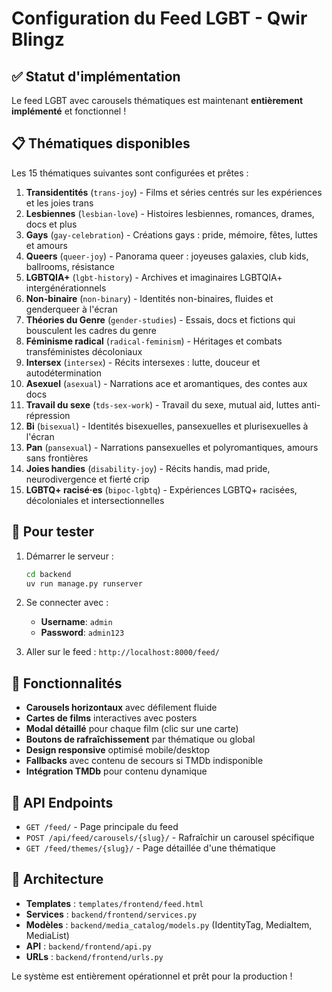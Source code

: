 # Configuration du Feed LGBT - Qwir Blingz

## ✅ Statut d'implémentation

Le feed LGBT avec carousels thématiques est maintenant **entièrement implémenté** et fonctionnel !

## 📋 Thématiques disponibles

Les 15 thématiques suivantes sont configurées et prêtes :

1. **Transidentités** (`trans-joy`) - Films et séries centrés sur les expériences et les joies trans
2. **Lesbiennes** (`lesbian-love`) - Histoires lesbiennes, romances, drames, docs et plus
3. **Gays** (`gay-celebration`) - Créations gays : pride, mémoire, fêtes, luttes et amours
4. **Queers** (`queer-joy`) - Panorama queer : joyeuses galaxies, club kids, ballrooms, résistance
5. **LGBTQIA+** (`lgbt-history`) - Archives et imaginaires LGBTQIA+ intergénérationnels
6. **Non-binaire** (`non-binary`) - Identités non-binaires, fluides et genderqueer à l'écran
7. **Théories du Genre** (`gender-studies`) - Essais, docs et fictions qui bousculent les cadres du genre
8. **Féminisme radical** (`radical-feminism`) - Héritages et combats transféministes décoloniaux
9. **Intersex** (`intersex`) - Récits intersexes : lutte, douceur et autodétermination
10. **Asexuel** (`asexual`) - Narrations ace et aromantiques, des contes aux docs
11. **Travail du sexe** (`tds-sex-work`) - Travail du sexe, mutual aid, luttes anti-répression
12. **Bi** (`bisexual`) - Identités bisexuelles, pansexuelles et plurisexuelles à l'écran
13. **Pan** (`pansexual`) - Narrations pansexuelles et polyromantiques, amours sans frontières
14. **Joies handies** (`disability-joy`) - Récits handis, mad pride, neurodivergence et fierté crip
15. **LGBTQ+ racisé·es** (`bipoc-lgbtq`) - Expériences LGBTQ+ racisées, décoloniales et intersectionnelles

## 🚀 Pour tester

1. Démarrer le serveur :
   ```bash
   cd backend
   uv run manage.py runserver
   ```

2. Se connecter avec :
   - **Username**: `admin`
   - **Password**: `admin123`

3. Aller sur le feed : `http://localhost:8000/feed/`

## 🎨 Fonctionnalités

- **Carousels horizontaux** avec défilement fluide
- **Cartes de films** interactives avec posters
- **Modal détaillé** pour chaque film (clic sur une carte)
- **Boutons de rafraîchissement** par thématique ou global
- **Design responsive** optimisé mobile/desktop
- **Fallbacks** avec contenu de secours si TMDb indisponible
- **Intégration TMDb** pour contenu dynamique

## 🔧 API Endpoints

- `GET /feed/` - Page principale du feed
- `POST /api/feed/carousels/{slug}/` - Rafraîchir un carousel spécifique
- `GET /feed/themes/{slug}/` - Page détaillée d'une thématique

## 📂 Architecture

- **Templates** : `templates/frontend/feed.html`
- **Services** : `backend/frontend/services.py`
- **Modèles** : `backend/media_catalog/models.py` (IdentityTag, MediaItem, MediaList)
- **API** : `backend/frontend/api.py`
- **URLs** : `backend/frontend/urls.py`

Le système est entièrement opérationnel et prêt pour la production !